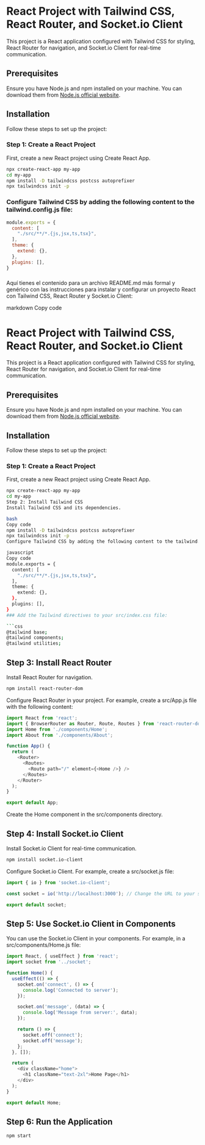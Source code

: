 # React Project with Tailwind CSS, React Router, and Socket.io Client

This project is a React application configured with Tailwind CSS for styling, React Router for navigation, and Socket.io Client for real-time communication.

## Prerequisites

Ensure you have Node.js and npm installed on your machine. You can download them from [Node.js official website](https://nodejs.org/).

## Installation

Follow these steps to set up the project:

### Step 1: Create a React Project

First, create a new React project using Create React App.

```bash
npx create-react-app my-app
cd my-app
npm install -D tailwindcss postcss autoprefixer
npx tailwindcss init -p
```

### Configure Tailwind CSS by adding the following content to the tailwind.config.js file:

```js
module.exports = {
  content: [
    "./src/**/*.{js,jsx,ts,tsx}",
  ],
  theme: {
    extend: {},
  },
  plugins: [],
}
```
### 
Aquí tienes el contenido para un archivo README.md más formal y genérico con las instrucciones para instalar y configurar un proyecto React con Tailwind CSS, React Router y Socket.io Client:

markdown
Copy code
# React Project with Tailwind CSS, React Router, and Socket.io Client

This project is a React application configured with Tailwind CSS for styling, React Router for navigation, and Socket.io Client for real-time communication.

## Prerequisites

Ensure you have Node.js and npm installed on your machine. You can download them from [Node.js official website](https://nodejs.org/).

## Installation

Follow these steps to set up the project:

### Step 1: Create a React Project

First, create a new React project using Create React App.

```bash
npx create-react-app my-app
cd my-app
Step 2: Install Tailwind CSS
Install Tailwind CSS and its dependencies.

bash
Copy code
npm install -D tailwindcss postcss autoprefixer
npx tailwindcss init -p
Configure Tailwind CSS by adding the following content to the tailwind.config.js file:

javascript
Copy code
module.exports = {
  content: [
    "./src/**/*.{js,jsx,ts,tsx}",
  ],
  theme: {
    extend: {},
  },
  plugins: [],
}
### Add the Tailwind directives to your src/index.css file:

```css
@tailwind base;
@tailwind components;
@tailwind utilities;
```

## Step 3: Install React Router
Install React Router for navigation.

```bash
npm install react-router-dom
```
Configure React Router in your project. For example, create a src/App.js file with the following content:

```js
import React from 'react';
import { BrowserRouter as Router, Route, Routes } from 'react-router-dom';
import Home from './components/Home';
import About from './components/About';

function App() {
  return (
    <Router>
      <Routes>
        <Route path="/" element={<Home />} />
      </Routes>
    </Router>
  );
}

export default App;
```
Create the Home component in the src/components directory.

## Step 4: Install Socket.io Client

Install Socket.io Client for real-time communication.

```bash
npm install socket.io-client
```
Configure Socket.io Client. For example, create a src/socket.js file:

```js
import { io } from 'socket.io-client';

const socket = io('http://localhost:3000'); // Change the URL to your server's address

export default socket;
```
## Step 5: Use Socket.io Client in Components
You can use the Socket.io Client in your components. For example, in a src/components/Home.js file:

```js
import React, { useEffect } from 'react';
import socket from '../socket';

function Home() {
  useEffect(() => {
    socket.on('connect', () => {
      console.log('Connected to server');
    });

    socket.on('message', (data) => {
      console.log('Message from server:', data);
    });

    return () => {
      socket.off('connect');
      socket.off('message');
    };
  }, []);

  return (
    <div className="home">
      <h1 className="text-2xl">Home Page</h1>
    </div>
  );
}

export default Home;
```

## Step 6: Run the Application

```bash
npm start
```

